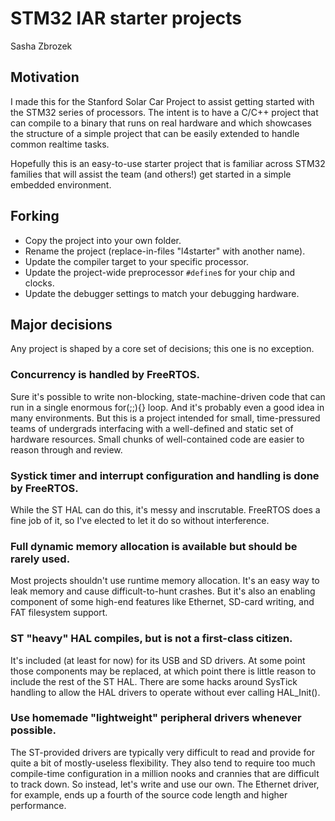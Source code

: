 # STM32 IAR starter projects
Sasha Zbrozek

## Motivation
I made this for the Stanford Solar Car Project to assist getting started with
the STM32 series of processors. The intent is to have a C/C++ project that can
compile to a binary that runs on real hardware and which showcases the structure
of a simple project that can be easily extended to handle common realtime tasks.

Hopefully this is an easy-to-use starter project that is familiar across STM32
families that will assist the team (and others!) get started in a simple
embedded environment.

## Forking
* Copy the project into your own folder.
* Rename the project (replace-in-files "l4starter" with another name).
* Update the compiler target to your specific processor.
* Update the project-wide preprocessor `#define`s for your chip and clocks.
* Update the debugger settings to match your debugging hardware.

## Major decisions
Any project is shaped by a core set of decisions; this one is no exception.

### Concurrency is handled by FreeRTOS.
Sure it's possible to write non-blocking, state-machine-driven code that can run
in a single enormous for(;;){} loop. And it's probably even a good idea in many
environments. But this is a project intended for small, time-pressured teams of
undergrads interfacing with a well-defined and static set of hardware resources.
Small chunks of well-contained code are easier to reason through and review.

### Systick timer and interrupt configuration and handling is done by FreeRTOS.
While the ST HAL can do this, it's messy and inscrutable. FreeRTOS does a fine
job of it, so I've elected to let it do so without interference.

### Full dynamic memory allocation is available but should be rarely used.
Most projects shouldn't use runtime memory allocation. It's an easy way to leak
memory and cause difficult-to-hunt crashes. But it's also an enabling component
of some high-end features like Ethernet, SD-card writing, and FAT filesystem
support.

### ST "heavy" HAL compiles, but is not a first-class citizen.
It's included (at least for now) for its USB and SD drivers. At some point those
components may be replaced, at which point there is little reason to include the
rest of the ST HAL. There are some hacks around SysTick handling to allow the
HAL drivers to operate without ever calling HAL_Init().

### Use homemade "lightweight" peripheral drivers whenever possible.
The ST-provided drivers are typically very difficult to read and provide for
quite a bit of mostly-useless flexibility. They also tend to require too much
compile-time configuration in a million nooks and crannies that are difficult
to track down. So instead, let's write and use our own. The Ethernet driver,
for example, ends up a fourth of the source code length and higher performance.